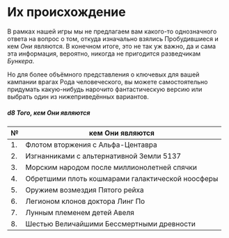 # Их происхождение
В рамках нашей игры мы не предлагаем вам какого-то однозначного ответа на вопрос о том, откуда изначально взялись Пробудившиеся и кем *Они* являются. В конечном итоге, это не так уж важно, да и сама эта информация, вероятно, никогда не пригодится разведчикам *Бункера*.

Но для более объёмного представления о ключевых для вашей кампании врагах Рода человеческого, вы можете самостоятельно придумать какую-нибудь нарочито фантастическую версию или выбрать один из нижеприведённых вариантов.

##### d8 Того, кем Они являются
|№|кем Они являются|
| ------------ | ------------ |
|1.|Флотом вторжения с Альфа-Центавра|
|2.|Изгнанниками с альтернативной Земли 5137|
|3.|Морским народом после миллионолетней спячки|
|4.|Обретшими плоть кошмарами галактической ноосферы|
|5.|Оружием возмездия Пятого рейха|
|6.|Легионом клонов доктора Линг По|
|7.|Лунным племенем детей Авеля|
|8.|Шестью Величайшими Бессмертными древности|
